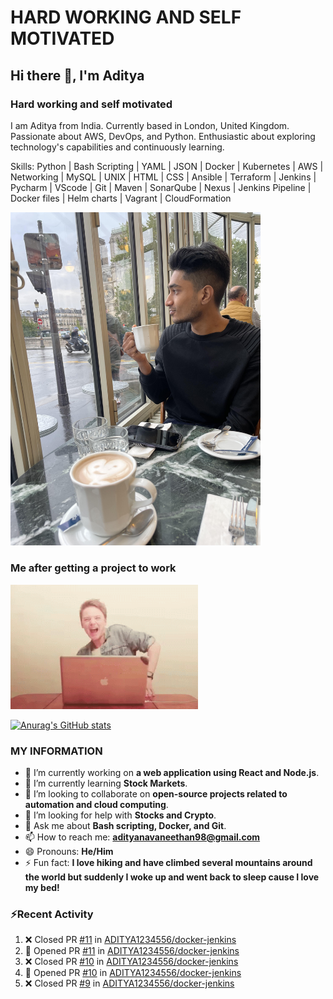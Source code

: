 # HARD WORKING AND SELF MOTIVATED

## Hi there 👋, I'm Aditya
### Hard working and self motivated

I am Aditya from India. Currently based in London, United Kingdom. Passionate about AWS, DevOps, and Python. Enthusiastic about exploring technology's capabilities and continuously learning. 

Skills: Python | Bash Scripting | YAML | JSON | Docker | Kubernetes | AWS | Networking | MySQL | UNIX | HTML | CSS |  Ansible | Terraform | Jenkins | Pycharm | VScode | Git | Maven | SonarQube | Nexus | Jenkins Pipeline | Docker files | Helm charts | Vagrant | CloudFormation

<img src="https://github.com/ADITYA1234556/ADITYA1234556/blob/main/unnamed.jpg" width = 400 />

### Me after getting a project to work
<img src="https://github.com/ADITYA1234556/ADITYA1234556/blob/main/dance-excited.gif" width = 300 />


[![Anurag's GitHub stats](https://github-readme-stats-eight-chi-50.vercel.app/api?username=ADITYA1234556&show_icons=true&theme=radical&count_private=true)](https://github.com/anuraghazra/github-readme-stats)



### MY INFORMATION 

- 🔭 I’m currently working on **a web application using React and Node.js**.
- 🌱 I’m currently learning **Stock Markets**.
- 👯 I’m looking to collaborate on **open-source projects related to automation and cloud computing**.
- 🤔 I’m looking for help with **Stocks and Crypto**.
- 💬 Ask me about **Bash scripting, Docker, and Git**.
- 📫 How to reach me: **adityanavaneethan98@gmail.com**
- 😄 Pronouns: **He/Him**
- ⚡ Fun fact: **I love hiking and have climbed several mountains around the world but suddenly I woke up and went back to sleep cause I love my bed!**

### ⚡Recent Activity
<!--START_SECTION:activity-->
1. ❌ Closed PR [#11](https://github.com/ADITYA1234556/docker-jenkins/pull/11) in [ADITYA1234556/docker-jenkins](https://github.com/ADITYA1234556/docker-jenkins)
2. 💪 Opened PR [#11](https://github.com/ADITYA1234556/docker-jenkins/pull/11) in [ADITYA1234556/docker-jenkins](https://github.com/ADITYA1234556/docker-jenkins)
3. ❌ Closed PR [#10](https://github.com/ADITYA1234556/docker-jenkins/pull/10) in [ADITYA1234556/docker-jenkins](https://github.com/ADITYA1234556/docker-jenkins)
4. 💪 Opened PR [#10](https://github.com/ADITYA1234556/docker-jenkins/pull/10) in [ADITYA1234556/docker-jenkins](https://github.com/ADITYA1234556/docker-jenkins)
5. ❌ Closed PR [#9](https://github.com/ADITYA1234556/docker-jenkins/pull/9) in [ADITYA1234556/docker-jenkins](https://github.com/ADITYA1234556/docker-jenkins)
<!--END_SECTION:activity-->
